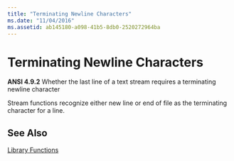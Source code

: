 ```yaml
---
title: "Terminating Newline Characters"
ms.date: "11/04/2016"
ms.assetid: ab145180-a098-41b5-8db0-2520272964ba
---
```

# Terminating Newline Characters

**ANSI 4.9.2** Whether the last line of a text stream requires a terminating newline character

Stream functions recognize either new line or end of file as the terminating character for a line.

## See Also

[Library Functions](../c-language/library-functions.md)